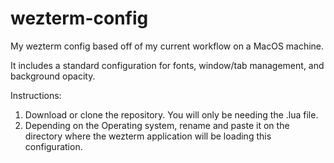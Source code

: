 # wezterm-config

My wezterm config based off of my current workflow on a MacOS machine.

It includes a standard configuration for fonts, window/tab management, and background opacity.

Instructions:
1. Download or clone the repository. You will only be needing the .lua file.
2. Depending on the Operating system, rename and paste it on the directory where the wezterm application will be loading this configuration.
